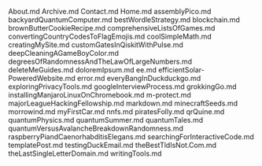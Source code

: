 About.md
Archive.md
Contact.md
Home.md
assemblyPico.md
backyardQuantumComputer.md
bestWordleStrategy.md
blockchain.md
brownButterCookieRecipe.md
comprehensiveListsOfGames.md
convertingCountryCodesToFlagEmojis.md
coolSimpleMath.md
creatingMySite.md
customGatesInQiskitWithPulse.md
deepCleaningAGameBoyColor.md
degreesOfRandomnessAndTheLawOfLargeNumbers.md
deleteMeGuides.md
doloremIpsum.md
ee.md
efficientSolar-PoweredWebsite.md
error.md
everyBangInDuckduckgo.md
exploringPrivacyTools.md
googleInterviewProcess.md
grokkingGo.md
installingManjaroLinuxOnChromebook.md
m-protect.md
majorLeagueHackingFellowship.md
markdown.md
minecraftSeeds.md
morrowind.md
myFirstCar.md
nnfs.md
piratesFolly.md
qrQuine.md
quantumPhysics.md
quantumSummer.md
quantumTales.md
quantumVersusAvalancheBreakdownRandomness.md
raspberryPiandCaenorhabditisElegans.md
searchingForInteractiveCode.md
templatePost.md
testingDuckEmail.md
theBestTldIsNot.Com.md
theLastSingleLetterDomain.md
writingTools.md
